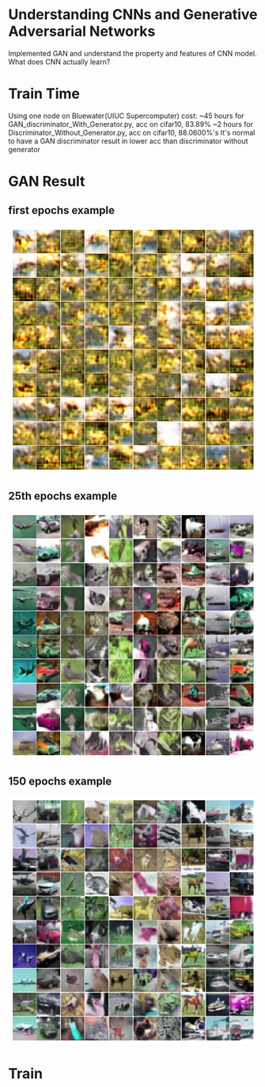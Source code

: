 # Understanding CNNs and Generative Adversarial Networks
Implemented GAN and understand the property and features of CNN model.
What does CNN actually learn?

# Train Time

Using one node on Bluewater(UIUC Supercomputer) cost:
~45 hours for GAN_discriminator_With_Generator.py, acc on cifar10, 83.89%
~2 hours for Discriminator_Without_Generator.py, acc on cifar10, 88.0600%'s
It's normal to have a GAN discriminator result in lower acc than discriminator without generator 

# GAN Result
## first epochs example
![1 epochs example](./GAN_Output_Exampel/000.png)
## 25th epochs example

![25 epochs example](./GAN_Output_Exampel/025.png)

## 150 epochs example
![150 epochs example](./GAN_Output_Exampel/150.png)

# Train
